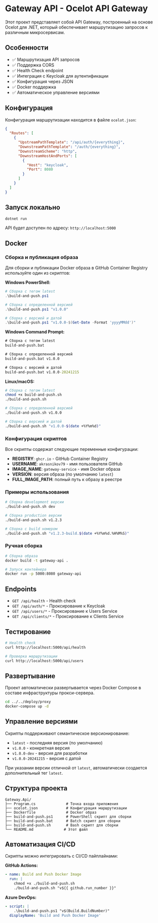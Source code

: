 # Gateway API - Ocelot API Gateway

Этот проект представляет собой API Gateway, построенный на основе Ocelot для .NET, который обеспечивает маршрутизацию запросов к различным микросервисам.

## Особенности

- ✅ Маршрутизация API запросов
- ✅ Поддержка CORS
- ✅ Health Check endpoint
- ✅ Интеграция с Keycloak для аутентификации
- ✅ Конфигурация через JSON
- ✅ Docker поддержка
- ✅ Автоматическое управление версиями

## Конфигурация

Конфигурация маршрутизации находится в файле `ocelot.json`:

```json
{
  "Routes": [
    {
      "UpstreamPathTemplate": "/api/auth/{everything}",
      "DownstreamPathTemplate": "/auth/{everything}",
      "DownstreamScheme": "http",
      "DownstreamHostAndPorts": [
        {
          "Host": "keycloak",
          "Port": 8080
        }
      ]
    }
  ]
}
```

## Запуск локально

```bash
dotnet run
```

API будет доступен по адресу: `http://localhost:5000`

## Docker

### Сборка и публикация образа

Для сборки и публикации Docker образа в GitHub Container Registry используйте один из скриптов:

**Windows PowerShell:**
```powershell
# Сборка с тегом latest
.\build-and-push.ps1

# Сборка с определенной версией
.\build-and-push.ps1 "v1.0.0"

# Сборка с версией и датой
.\build-and-push.ps1 "v1.0.0-$(Get-Date -Format 'yyyyMMdd')"
```

**Windows Command Prompt:**
```cmd
# Сборка с тегом latest
build-and-push.bat

# Сборка с определенной версией
build-and-push.bat v1.0.0

# Сборка с версией и датой
build-and-push.bat v1.0.0-20241215
```

**Linux/macOS:**
```bash
# Сборка с тегом latest
chmod +x build-and-push.sh
./build-and-push.sh

# Сборка с определенной версией
./build-and-push.sh v1.0.0

# Сборка с версией и датой
./build-and-push.sh "v1.0.0-$(date +%Y%m%d)"
```

### Конфигурация скриптов

Все скрипты содержат следующие переменные конфигурации:

- **REGISTRY**: `ghcr.io` - GitHub Container Registry
- **USERNAME**: `akrasnikov79` - имя пользователя GitHub
- **IMAGE_NAME**: `gateway-service` - имя Docker образа
- **VERSION**: версия образа (по умолчанию `latest`)
- **FULL_IMAGE_PATH**: полный путь к образу в реестре

### Примеры использования

```bash
# Сборка development версии
./build-and-push.sh dev

# Сборка production версии
./build-and-push.sh v1.2.3

# Сборка с build номером
./build-and-push.sh "v1.2.3-build.$(date +%Y%m%d.%H%M%S)"
```

### Ручная сборка

```bash
# Сборка образа
docker build -t gateway-api .

# Запуск контейнера
docker run -p 5000:8080 gateway-api
```

## Endpoints

- `GET /api/health` - Health check
- `GET /api/auth/*` - Проксирование к Keycloak
- `GET /api/users/*` - Проксирование к Users Service
- `GET /api/clients/*` - Проксирование к Clients Service

## Тестирование

```bash
# Health check
curl http://localhost:5000/api/health

# Проверка маршрутизации
curl http://localhost:5000/api/users
```

## Развертывание

Проект автоматически развертывается через Docker Compose в составе инфраструктуры прокси-сервера.

```bash
cd ../../deploy/proxy
docker-compose up -d
```

## Управление версиями

Скрипты поддерживают семантическое версионирование:

- `latest` - последняя версия (по умолчанию)
- `v1.0.0` - конкретная версия
- `v1.0.0-dev` - версия для разработки
- `v1.0.0-20241215` - версия с датой

При указании версии отличной от `latest`, автоматически создается дополнительный тег `latest`.

## Структура проекта

```
Gateway.Api/
├── Program.cs              # Точка входа приложения
├── ocelot.json             # Конфигурация маршрутизации
├── Dockerfile              # Docker образ
├── build-and-push.ps1      # PowerShell скрипт для сборки
├── build-and-push.bat      # Batch скрипт для сборки
├── build-and-push.sh       # Bash скрипт для сборки
└── README.md              # Этот файл
```

## Автоматизация CI/CD

Скрипты можно интегрировать с CI/CD пайплайнами:

**GitHub Actions:**
```yaml
- name: Build and Push Docker Image
  run: |
    chmod +x ./build-and-push.sh
    ./build-and-push.sh "v${{ github.run_number }}"
```

**Azure DevOps:**
```yaml
- script: |
    .\build-and-push.ps1 "v$(Build.BuildNumber)"
  displayName: 'Build and Push Docker Image'
``` 
